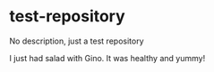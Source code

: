 # test-repository
No description, just a test repository

I just had salad with Gino. It was healthy and yummy!
